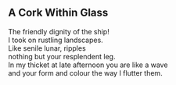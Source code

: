 A Cork Within Glass
-------------------
The friendly dignity of the ship!  
I took on rustling landscapes.  
Like senile lunar, ripples  
nothing but your resplendent leg.  
In my thicket at late afternoon you are like a wave  
and your form and colour the way I flutter them.  
